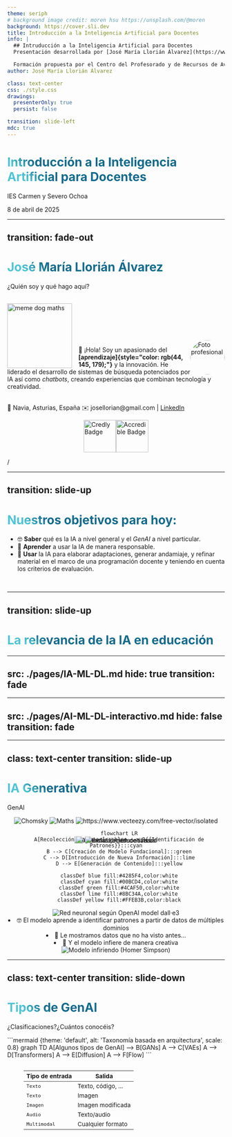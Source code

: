 ```yaml
---
theme: seriph
# background image credit: moren hsu https://unsplash.com/@moren
background: https://cover.sli.dev
title: Introducción a la Inteligencia Artificial para Docentes
info: |
  ## Intruducción a la Inteligencia Artificial para Docentes
  Presentación desarrollada por [José María Llorián Álvarez](https://www.linkedin.com/in/llorian) para la formación en IA impartida en el IES Carmen y Severo Ochoa el 8 de abril de 2025.

  Formación propuesta por el Centro del Profesorado y de Recursos de Avilés — Occidente.
author: José María Llorián Álvarez

class: text-center
css: ./style.css
drawings:
  presenterOnly: true
  persist: false

transition: slide-left
mdc: true
---
```


# Introducción a la Inteligencia Artificial para Docentes

IES Carmen y Severo Ochoa

8 de abril de 2025

<!-- Dar las gracias a todos los participantes por unirse.
# Antes de comenzar:

  - ¿Han traído sus portátiles?
  - Que los enciendan ya que los vamos a usar
  - No se preocupen por tomar notas que les voy a pasar todos los materiales.
 -->
---
transition: fade-out
---

# José María Llorián Álvarez

¿Quién soy y qué hago aquí?

<br>
<img border="rounded" src="https://media1.tenor.com/m/4ho5rKl9UtYAAAAd/dog-doggo.gif" alt="meme dog maths" style="width: 150px; float: left; margin-right: 15px;">
<br>
<br>
<br>
<br>
<br>

<div v-click> <img src="./recursos/foto-profesional.jpg" alt="Foto profesional" style="border-radius: 75%; width: 80px; float: right;"> </div>


👋 ¡Hola! Soy un apasionado del **[aprendizaje]{style="color: rgb(44, 145, 179);"}** y la innovación.
He liderado el desarrollo de sistemas de búsqueda potenciados por IA así como *chatbots*, creando experiencias que combinan tecnología y <span v-mark.circle.orange>creatividad.</span>

<br>
<div v-click="3">
  📍 Navia, Asturias, España  
  ✉️ josellorian@gmail.com | <a href="https://www.linkedin.com/in/llorian">LinkedIn</a>
</div>

<div v-click="3" class= "credentials-container">

  <a href="https://www.credly.com/badges/88da6527-1f37-41b5-bf4a-ce433e133dfc/public_url" 
    target="_blank" 
    style="text-decoration: none;">
    <img
    src="https://images.credly.com/size/110x110/images/834f2c8d-2d2c-4ce7-9580-02a351c31626/image.png"
    alt="Credly Badge"
    style="width: 75px; height: auto;">
  </a>

  <a href="https://www.credential.net/819ca9ca-d3c5-440f-bc4a-ae59fb56fe21#acc.ymNDFpa1" 
    target="_blank" 
    style="text-decoration: none;">
    <img 
    src="https://api.accredible.com/v1/frontend/credential_website_embed_image/badge/136142118" 
    alt="Accredible Badge" 
    style="width: 75px; height: auto;">
  </a>
</div>

<div class="slide-counter">
  <SlideCurrentNo />/<SlidesTotal />
</div>

<style>
  .credentials-container {
    display: flex;
    justify-content: center;
    align-items: flex-end;
  }
</style>

---
transition: slide-up
---

# Nuestros objetivos para hoy:

<ul>
  <li v-click="1">🤓 <span v-mark.red="4"><b>Saber</b></span> qué es la IA a nivel general y el <i>GenAI</i> a nivel particular.</li>
  <li v-click="2">🧠 <span v-mark.red="5"><b>Aprender</b></span> a usar la IA de manera responsable.</li>
  <li v-click="3">🤖 <span v-mark.red="6"><b>Usar</b></span> la IA para elaborar adaptaciones, generar andamiaje, y refinar material en el marco de una programación docente y teniendo en cuenta los criterios de evaluación.</li>
</ul>
<br>

<style>
h1 {
  background-color: #2B90B6;
  background-image: linear-gradient(45deg, #4EC5D4 10%, #146b8c 20%);
  background-size: 100%;
  -webkit-background-clip: text;
  -moz-background-clip: text;
  -webkit-text-fill-color: transparent;
  -moz-text-fill-color: transparent;
}
</style>

---
transition: slide-up
---

# La relevancia de la IA en educación


<img
  v-click="[1,2]"
  src="./recursos/aprendizaje-personalizado.svg"
  alt="Aprendizaje personalizado"
  class="overlay-item"
/>
<img
  v-click="[2,3]"
  src="./recursos/automatizacion-tareas.svg"
  alt="Automatización de tareas"
  class="overlay-item"
/>
<img
  v-click="3"
  src="./recursos/inclusion-educativa.svg"
  alt="Inclusión educativa"
  class="overlay-item"
/>


<style>

.overlay-item {
  position: fixed;
  top: 50%;
  left: 50%;
  transform-origin: center;
  transform: translate(-50%, -50%);
  max-width: 90%;
  max-height: 80%;
  object-fit: contain;
  opacity: 0.9;
  transition: transform 0.3s ease, opacity 0.3s ease;
}

.overlay-item:hover {
  transform: translate(-50%, -50%) scale(1.1);
  opacity: 1;
}

.slidev-vclick-target {
  transition: all 800ms ease;
}

.slidev-vcklick-hidden {
  opacity: 0;
  transform: scale(0.8);
  pointer-events: none;
}

h1 {
  background-color: #2B90B6;
  background-image: linear-gradient(45deg, #4EC5D4 10%, #146b8c 20%);
  background-size: 100%;
  -webkit-background-clip: text;
  -moz-background-clip: text;
  -webkit-text-fill-color: transparent;
}

.slidev-layout {
  background-color: #121212 !important;
  color: #ffffff !important;
}
</style>

<!--
Esta slide muestra las ventajas del uso de la IA en educación.
Pero de todo tipo de IA, como se verá más adelante, esta formación se enfoca en el uso de IA generativa.

- Aprendizaje personalizado: La IA puede adaptar el contenido y el ritmo de aprendizaje a las necesidades
  individuales de cada estudiante, lo que permite una educación más personalizada y efectiva. Más adelante, 
  veremos cómo podemos construir andamiaje para apoyar a nuestros alumnado de manera personalizada.

- Automatización de tareas: La IA puede ayudar a los docentes a automatizar tareas administrativas y repetitivas,
  como la corrección de exámenes o la gestión de horarios, lo que les permite centrarse en la enseñanza y el 
  aprendizaje. Más adelante veremos cómo podemos usar la IA para generar materiales educativos.

- Inclusión educativa: La IA puede facilitar la inclusión de estudiantes con necesidades especiales al ofrecer
  herramientas y recursos adaptados a sus necesidades. Más adelante veremos cómo podemos usar la IA para 
  generar materiales educativos adaptados a la diversidad del alumnado.

El contenido de esta slide y la descripción para el presentador que la acompañan ha sido generado al 100% por IA.
-->

---
src: ./pages/IA-ML-DL.md
hide: true
transition: fade
---
---
src: ./pages/AI-ML-DL-interactivo.md
hide: false
transition: fade
---
---
class: text-center
transition: slide-up
---

# IA Generativa
GenAI

<div class="grid grid-rows-3 gap-4 items-center">

  <!-- Fila superior: Imágenes encima de "Datos diversos" -->
  <div v-click="1" class="flex justify-center space-x-4">
    <img src="./recursos/Chomsky.png" class="h-20 absolute translate-x-[45px]" style="top:28%; left:2%;" alt="Chomsky" />
    <img src="./recursos/euclidean-vector.jpg" class="h-20 absolute translate-x-[45px]" style="top:25%; left:10%;" alt="Maths" />
    <img src="./recursos/vecteezy-science.jpg" class="h-20 absolute translate-x-[45px]" style="top:10%; left:5%;" alt="https://www.vecteezy.com/free-vector/isolated" />
  </div>

  <!-- Fila central: Diagrama Mermaid -->

```mermaid {theme: 'default', alt: 'Construcción de Modelo Fundacional', scale: 0.60}
  flowchart LR
  A[Recolección de Datos]:::blue --> B{{Identificación de Patrones}}:::cyan
  B --> C[Creación de Modelo Fundacional]:::green
  C --> D[Introducción de Nueva Información]:::lime
  D --> E[Generación de Contenido]:::yellow

  classDef blue fill:#4285F4,color:white
  classDef cyan fill:#00BCD4,color:white
  classDef green fill:#4CAF50,color:white
  classDef lime fill:#8BC34A,color:white
  classDef yellow fill:#FFEB3B,color:black
```

  <!-- Fila inferior: Imágenes debajo del diagrama -->
  <div class="flex justify-center space-x-4">
    <div class="absolute" v-click="[2,3]">
      <img src="./recursos/neural-dall·e3.png" class="h-30" alt="Red neuronal según OpenAI model dall·e3"/>
    </div>
    <div text-align="left" v-click="3">
      <li>🤓
      El modelo aprende a <span v-mark.red="4">identificar patrones</span> a partir de datos de múltiples dominios
      </li>
      <li>🧐
      Le mostramos datos que no ha visto antes...
      </li>
      <li>🤖
      Y el modelo <span v-mark.circle.orange="5">infiere</span> de manera creativa
      </li>
    </div>
    <img
      v-click="5"
      class="absolute -right-10 w-40"
      src="./recursos/homer-triangulo.png"
      alt="Modelo infiriendo (Homer Simpson)"
    />
  </div>
</div>

<style>
.grid {
  text-align: center;
}
img {
  transition: transform 0.3s ease;
}
img:hover {
  transform: scale(1.1);
}
:deep(.mermaid rect) {
  fill: #F0F4F8;
  stroke: #1E3A8A;
  transition: all 0.3s ease;
}

:deep(.mermaid-node-active) {
  filter: drop-shadow(0 0 8px #3B82F6);
}
</style>

<!--
Un modelo de IA generativa es el producto de un proceso de entrenamiento en el que se le ha enseñado a un modelo a generar contenido nuevo, como texto,
imágenes o música, a partir de patrones aprendidos en datos existentes. Estos modelos son capaces de crear **contenido original y creativo**, lo que los
hace útiles en una variedad de aplicaciones, desde la generación de arte hasta la escritura automática.

Flujo:
1. gran cantidad de datos diversos
2. deep learning
3. Modelo Fundacional (sabe de linguística, arquitectura, código, matemáticas...) – esto es una simplificación, podría ser un modelo de IA generativa entrenado en un dominio específico.
4. Generación de contenido nuevo (texto, imágenes, música, etc.) a partir de patrones aprendidos en los datos (su manera de pensar) y nueva información (ventana de contexto).

Al final, un FM, es un modelo de IA generativa que tiene multiples sombreros y maneras de pensar.
-->
---
class: text-center
transition: slide-down
---

# Tipos de GenAI

¿Clasificaciones?¿Cuántos conocéis?

<div v-click>
```mermaid {theme: 'default', alt: 'Taxonomía basada en arquitectura', scale: 0.8}
graph TD
A[Algunos tipos de GenAI] --> B[GANs]
A --> C[VAEs]
A --> D[Transformers]
A --> E[Diffusion]
A --> F[Flow]
```
</div>

<div class="text-sm" style="scale:0.85">

| <div v-click class="text-center">**Tipo de entrada**</div>   | <div v-click class="text-center">**Salida**</div>             |
| ---------------------------------------- | ----------------------------------------- |
| <kbd v-click="3">Texto</kbd>             | <div v-click="3">Texto, código, ...</div> |
| <kbd v-click="3">Texto</kbd>             | <div v-click="3">Imagen</div>             |
| <kbd v-click="4">Imagen</kbd>            | <div v-click="4">Imagen modificada</div>  |
| <kbd v-click="5">Audio</kbd>             | <div v-click="5">Texto/audio</div>        |
| <kbd v-click="6">Multimodal</kbd>        | <div v-click="6">Cualquier formato</div>  |

</div>
<!--
Hay múltiples taxonomías.

La primera que mostramos es en base a su arquitectura, y la segunda es dependiendo del tipo de entrada y salida.

- Generative Adversarial Networks -> Dos sistemas rivales, uno genera contenido y otro lo evalúa para detectar si es real o artificial. Ej: Artista y crítico de arte.
- Variational Autoencoders -> Comprinen información y la regeneran con variaciones. Ej: Resumen de docuemntos.
- Diffusion -> De imagen borrosa a resultado nítido (o viceversa).
- Flow -> transformaciones reversibles desde números aleatorios.
- Faltan muchos tipos más: Autorregresivos, energéticos, y claro, híbridos.
-->

---
src: ./pages/context-window.md
hide: false
transition: fade in
---
---
src: ./pages/risks-bias-rag.md
transition: slide-left
---
---
src: ./pages/glosario.md
transition: slide-left
---
---
layout: "default"
class: text-center
transition: slide-up
---
# El ~~futuro~~ presente de la IA
Agentes


---
layout: "end"
class: text-center
transition: slide-up
---

# ¡Gracias por vuestra atención!

<br>

![qr para la presentación](./recursos/QR.png)

<br>

[Enlace al repositorio de github](https://github.com/jllorian/curso-ia-docentes)

<style>
a {
  color: #4EC5D4;
  text-decoration: none;
}

a:hover {
  color: #2B90B6;
}

img {
  position: relative;
  top: 50%;
  left: 50%;
  transform: translate(-50%, -50%);
  border: 2px solid #4EC5D4;
  border-radius: 10px;
  transition: transform 0.3s ease, box-shadow 0.3s ease;
}

.slidev-layout {
  background-color:rgb(255, 255, 255) !important;
}
</style>

